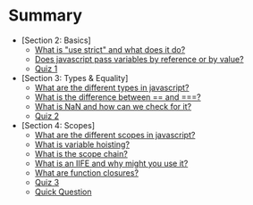 # Summary

* [Section 2: Basics]
  * [What is "use strict" and what does it do?](allNotes/2.1.md)
  * [Does javascript pass variables by reference or by value?](allNotes/2.2.md)
  * [Quiz 1](allNotes/2.3.md)
* [Section 3: Types & Equality]
  * [What are the different types in javascript?](allNotes/3.1.md)
  * [What is the difference between == and ===?](allNotes/3.2.md)
  * [What is NaN and how can we check for it?](allNotes/3.3.md)
  * [Quiz 2](allNotes/3.4.md)
* [Section 4: Scopes]
  * [What are the different scopes in javascript?](allNotes/4.1.md)
  * [What is variable hoisting?](allNotes/4.2.md)
  * [What is the scope chain?](allNotes/4.3.md)
  * [What is an IIFE and why might you use it?](allNotes/4.4.md)
  * [What are function closures?](allNotes/4.5.md)
  * [Quiz 3](allNotes/4.6.md)    
  * [Quick Question](allNotes/4.7.md)    
